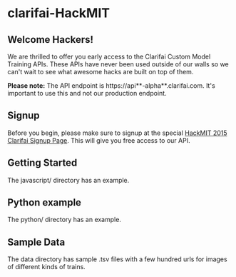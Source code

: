 # clarifai-HackMIT

## Welcome Hackers!

We are thrilled to offer you early access to the Clarifai Custom Model Training APIs. These APIs have never been used outside of our walls so we can't wait to see what awesome hacks are built on top of them. 

**Please note:** The API endpoint is https://api**-alpha**.clarifai.com. It's important to use this and not our production endpoint. 

## Signup

Before you begin, please make sure to signup at the special  [HackMIT 2015 Clarifai Signup Page](https://developer-alpha.clarifai.com/signup/HackMIT). This will give you free access to our API. 

## Getting Started



The javascript/ directory has an example.

## Python example

The python/ directory has an example.

## Sample Data

The data directory has sample .tsv files with a few hundred urls for images of different kinds of trains.


